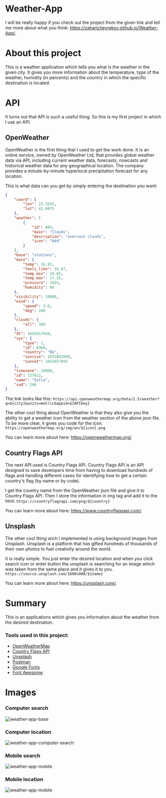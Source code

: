 # Weather-App

I will be really happy if you check out the project from the given link and tell me more about what you think: https://zaharicheyrekov.github.io/Weather-App/.

# About this project

This is a weather application which tells you what is the weather in the given city. It gives you more information about the temperature, type of the weather, humidity (in percents) and the country in which the specific destination is located.

# API

It turns out that API is such a useful thing. So this is my first project in which I use an API.

## OpenWeather

OpenWeather is the first thing that I used to get the work done. It is an online service, owned by OpenWeather Ltd, that provides global weather data via API, including current weather data, forecasts, nowcasts and historical weather data for any geographical location. The company provides a minute-by-minute hyperlocal precipitation forecast for any location.

This is what data can you get by simply entering the destination you want:

```json
{
    "coord": {
        "lon": 23.3242,
        "lat": 42.6975
    },
    "weather": [
        {
            "id": 804,
            "main": "Clouds",
            "description": "overcast clouds",
            "icon": "04d"
        }
    ],
    "base": "stations",
    "main": {
        "temp": 16.83,
        "feels_like": 16.87,
        "temp_min": 16.83,
        "temp_max": 17.25,
        "pressure": 1014,
        "humidity": 88
    },
    "visibility": 10000,
    "wind": {
        "speed": 3.6,
        "deg": 280
    },
    "clouds": {
        "all": 100
    },
    "dt": 1655017038,
    "sys": {
        "type": 1,
        "id": 6366,
        "country": "BG",
        "sunrise": 1655002099,
        "sunset": 1655057093
    },
    "timezone": 10800,
    "id": 727011,
    "name": "Sofia",
    "cod": 200
}
```
The link looks like this: `https://api.openweathermap.org/data/2.5/weather?q=${city}&units=metric&appid=${APIkey}`

The other cool thing about OpenWeather is that they also give you the ability to get a weather icon from the weather section of the above json file. To be more clear, it gives you code for the icon.
`https://openweathermap.org/img/wn/${icon}.png`

You can learn more about here: https://openweathermap.org/.

## Country Flags API

The next API used is Country Flags API. Country Flags API is an API designed to save developers time from having to download hundreds of flags and handling different cases for identifying how to get a certain country's flag (by name or by code).

I get the country name from the OpenWeather json file and give it to Country Flags API. Then I store the information in img tag and add it to the html.
`https://countryflagsapi.com/png/${country}`

You can learn more about here: https://www.countryflagsapi.com/.

## Unsplash

The other cool thing wich I implemented is using background images from Unsplash. Unsplash is a platform that has gifted hundreds of thousands of their own photos to fuel creativity around the world.

It is really simple. You just enter the desired location and when you click search icon or enter button the unsplash is searching for an image which was taken from the same place and it gives it to you.
`https://source.unsplash.com/1600x900/${name}`

You can learn more about here: https://unsplash.com/.

# Summary

This is an applications which gives you information about the weather from the desired destination.

### Tools used in this project: 

- <a href="https://openweathermap.org/">OpenWeatherMap</a>
- <a href="https://countryflagsapi.com/">Country Flags API</a>
- <a href="https://unsplash.com/">Unsplash</a>
- <a href="https://www.postman.com/">Postman</a>
- <a href="https://fonts.google.com/">Google Fonts</a>
- <a href="https://fontawesome.com/">Font Awesome</a>

# Images

### Computer search

![weather-app-base](https://user-images.githubusercontent.com/95768526/173223311-d101ce58-1ffe-40b3-9324-7dc5f3036da2.png)

### Computer location

![weather-app-computer-search](https://user-images.githubusercontent.com/95768526/173223380-67defa3e-95af-4b05-a849-db24427dd3a5.png)

### Mobile search

![weather-app-mobile](https://user-images.githubusercontent.com/95768526/173223531-2c203036-2e91-4f26-b09a-0a31fb37b027.png)

### Mobile location

![weather-app-mobile](https://user-images.githubusercontent.com/95768526/173223489-a65bcc00-8d3f-42ec-a05b-2bc3bdc55057.png)
